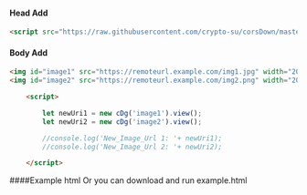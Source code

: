 #### Head Add

```html
<script src="https://raw.githubusercontent.com/crypto-su/corsDown/master/src/cDg-min.js?token=AAZ4NYXE3UDVIPB6RWIEJ7DB26CU4"></script>
```

#### Body Add

```html
<img id="image1" src="https://remoteurl.example.com/img1.jpg" width="200" height="200">
<img id="image2" src="https://remoteurl.example.com/img2.png" width="200" height="200">

    <script>

        let newUri1 = new cDg('image1').view();
        let newUri2 = new cDg('image2').view();

        //console.log('New_Image_Url 1: '+ newUri1);
        //console.log('New_Image_Url 2: '+ newUri2);

    </script>
```

####Example html
Or you can download and run example.html
    
